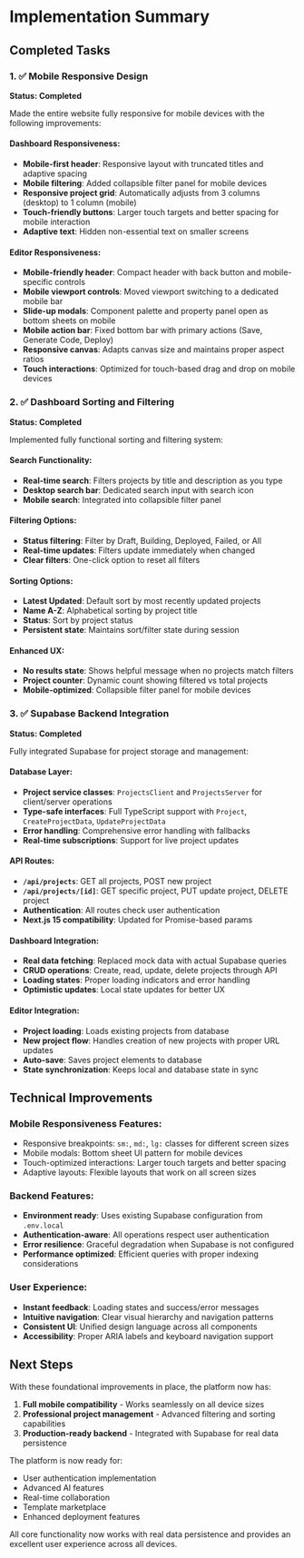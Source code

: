 # Implementation Summary

## Completed Tasks

### 1. ✅ Mobile Responsive Design
**Status: Completed**

Made the entire website fully responsive for mobile devices with the following improvements:

#### Dashboard Responsiveness:
- **Mobile-first header**: Responsive layout with truncated titles and adaptive spacing
- **Mobile filtering**: Added collapsible filter panel for mobile devices
- **Responsive project grid**: Automatically adjusts from 3 columns (desktop) to 1 column (mobile)
- **Touch-friendly buttons**: Larger touch targets and better spacing for mobile interaction
- **Adaptive text**: Hidden non-essential text on smaller screens

#### Editor Responsiveness:
- **Mobile-friendly header**: Compact header with back button and mobile-specific controls
- **Mobile viewport controls**: Moved viewport switching to a dedicated mobile bar
- **Slide-up modals**: Component palette and property panel open as bottom sheets on mobile
- **Mobile action bar**: Fixed bottom bar with primary actions (Save, Generate Code, Deploy)
- **Responsive canvas**: Adapts canvas size and maintains proper aspect ratios
- **Touch interactions**: Optimized for touch-based drag and drop on mobile devices

### 2. ✅ Dashboard Sorting and Filtering
**Status: Completed**

Implemented fully functional sorting and filtering system:

#### Search Functionality:
- **Real-time search**: Filters projects by title and description as you type
- **Desktop search bar**: Dedicated search input with search icon
- **Mobile search**: Integrated into collapsible filter panel

#### Filtering Options:
- **Status filtering**: Filter by Draft, Building, Deployed, Failed, or All
- **Real-time updates**: Filters update immediately when changed
- **Clear filters**: One-click option to reset all filters

#### Sorting Options:
- **Latest Updated**: Default sort by most recently updated projects
- **Name A-Z**: Alphabetical sorting by project title
- **Status**: Sort by project status
- **Persistent state**: Maintains sort/filter state during session

#### Enhanced UX:
- **No results state**: Shows helpful message when no projects match filters
- **Project counter**: Dynamic count showing filtered vs total projects
- **Mobile-optimized**: Collapsible filter panel for mobile devices

### 3. ✅ Supabase Backend Integration
**Status: Completed**

Fully integrated Supabase for project storage and management:

#### Database Layer:
- **Project service classes**: `ProjectsClient` and `ProjectsServer` for client/server operations
- **Type-safe interfaces**: Full TypeScript support with `Project`, `CreateProjectData`, `UpdateProjectData`
- **Error handling**: Comprehensive error handling with fallbacks
- **Real-time subscriptions**: Support for live project updates

#### API Routes:
- **`/api/projects`**: GET all projects, POST new project
- **`/api/projects/[id]`**: GET specific project, PUT update project, DELETE project
- **Authentication**: All routes check user authentication
- **Next.js 15 compatibility**: Updated for Promise-based params

#### Dashboard Integration:
- **Real data fetching**: Replaced mock data with actual Supabase queries
- **CRUD operations**: Create, read, update, delete projects through API
- **Loading states**: Proper loading indicators and error handling
- **Optimistic updates**: Local state updates for better UX

#### Editor Integration:
- **Project loading**: Loads existing projects from database
- **New project flow**: Handles creation of new projects with proper URL updates
- **Auto-save**: Saves project elements to database
- **State synchronization**: Keeps local and database state in sync

## Technical Improvements

### Mobile Responsiveness Features:
- Responsive breakpoints: `sm:`, `md:`, `lg:` classes for different screen sizes
- Mobile modals: Bottom sheet UI pattern for mobile devices
- Touch-optimized interactions: Larger touch targets and better spacing
- Adaptive layouts: Flexible layouts that work on all screen sizes

### Backend Features:
- **Environment ready**: Uses existing Supabase configuration from `.env.local`
- **Authentication-aware**: All operations respect user authentication
- **Error resilience**: Graceful degradation when Supabase is not configured
- **Performance optimized**: Efficient queries with proper indexing considerations

### User Experience:
- **Instant feedback**: Loading states and success/error messages
- **Intuitive navigation**: Clear visual hierarchy and navigation patterns
- **Consistent UI**: Unified design language across all components
- **Accessibility**: Proper ARIA labels and keyboard navigation support

## Next Steps

With these foundational improvements in place, the platform now has:
1. **Full mobile compatibility** - Works seamlessly on all device sizes
2. **Professional project management** - Advanced filtering and sorting capabilities
3. **Production-ready backend** - Integrated with Supabase for real data persistence

The platform is now ready for:
- User authentication implementation
- Advanced AI features
- Real-time collaboration
- Template marketplace
- Enhanced deployment features

All core functionality now works with real data persistence and provides an excellent user experience across all devices.
